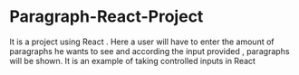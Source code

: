 # Paragraph-React-Project
It is a project using React . 
Here a user will have to enter the amount of paragraphs he wants to see and according the input provided , paragraphs will be shown.
It is an example of taking controlled inputs in React
